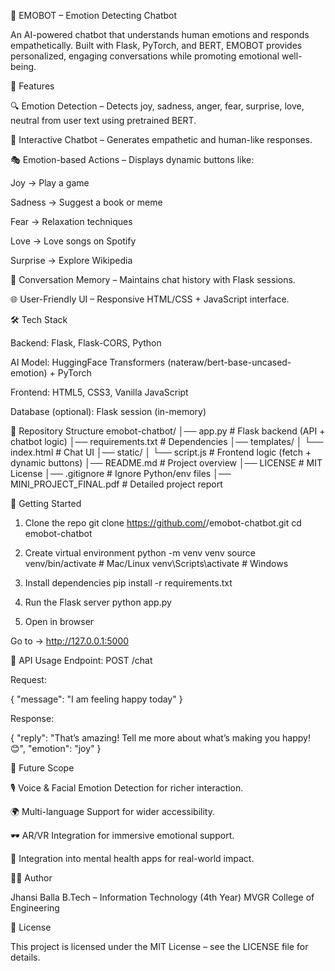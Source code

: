🤖 EMOBOT – Emotion Detecting Chatbot

An AI-powered chatbot that understands human emotions and responds empathetically.
Built with Flask, PyTorch, and BERT, EMOBOT provides personalized, engaging conversations while promoting emotional well-being.

🌟 Features

🔍 Emotion Detection – Detects joy, sadness, anger, fear, surprise, love, neutral from user text using pretrained BERT.

💬 Interactive Chatbot – Generates empathetic and human-like responses.

🎭 Emotion-based Actions – Displays dynamic buttons like:

Joy → Play a game

Sadness → Suggest a book or meme

Fear → Relaxation techniques

Love → Love songs on Spotify

Surprise → Explore Wikipedia

📜 Conversation Memory – Maintains chat history with Flask sessions.

🌐 User-Friendly UI – Responsive HTML/CSS + JavaScript interface.

🛠️ Tech Stack

Backend: Flask, Flask-CORS, Python

AI Model: HuggingFace Transformers (nateraw/bert-base-uncased-emotion) + PyTorch

Frontend: HTML5, CSS3, Vanilla JavaScript

Database (optional): Flask session (in-memory)

📂 Repository Structure
emobot-chatbot/
│── app.py                # Flask backend (API + chatbot logic)
│── requirements.txt       # Dependencies
│── templates/
│   └── index.html         # Chat UI
│── static/
│   └── script.js          # Frontend logic (fetch + dynamic buttons)
│── README.md              # Project overview
│── LICENSE                # MIT License
│── .gitignore             # Ignore Python/env files
│── MINI_PROJECT_FINAL.pdf # Detailed project report

🚀 Getting Started
1. Clone the repo
git clone https://github.com/<your-username>/emobot-chatbot.git
cd emobot-chatbot

2. Create virtual environment
python -m venv venv
source venv/bin/activate   # Mac/Linux
venv\Scripts\activate      # Windows

3. Install dependencies
pip install -r requirements.txt

4. Run the Flask server
python app.py

5. Open in browser

Go to → http://127.0.0.1:5000

📡 API Usage
Endpoint: POST /chat

Request:

{ "message": "I am feeling happy today" }


Response:

{ 
  "reply": "That’s amazing! Tell me more about what’s making you happy! 😊", 
  "emotion": "joy" 
}

📖 Future Scope

🎙️ Voice & Facial Emotion Detection for richer interaction.

🌍 Multi-language Support for wider accessibility.

🕶️ AR/VR Integration for immersive emotional support.

🤝 Integration into mental health apps for real-world impact.

👩‍💻 Author

Jhansi Balla
B.Tech – Information Technology (4th Year)
MVGR College of Engineering

📜 License

This project is licensed under the MIT License – see the LICENSE
 file for details.
